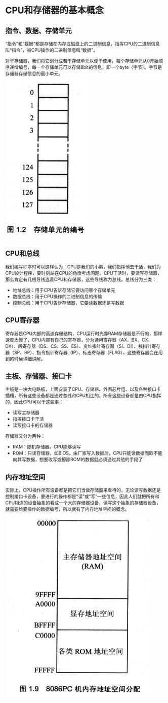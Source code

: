 # CPU和存储器的基本概念

## 指令、数据、存储单元

“指令”和“数据”都是存储在内存或磁盘上的二进制信息，指挥CPU的二进制信息叫“指令”，被CPU操作的二进制信息叫“数据”。

对于存储器，我们将它划分成若干存储单元以便于使用，每个存储单元从0开始顺序递增编号，每一个存储单元可以存储8bit的信息，即一个byte（字节）。字节是存储器存储信息的最小单元。

![](res/1.png)

## CPU和总线

我们编写程序时可以这样认为：CPU是我们的小弟，我们指挥他去干活，我们为CPU设计程序，要时刻站在CPU的角度考虑问题。CPU干活时，要读写存储器，那么肯定有几根导线连着CPU和存储器，这些导线称为总线。总线分为三类：

* 地址总线：用于CPU告诉存储它要访问哪个存储单元
* 数据总线：用于CPU操作的二进制信息的传输
* 控制总线：用于CPU告诉存储器，它要读数据还是写数据

## CPU寄存器

寄存器是CPU内部的高速存储结构，CPU运行时光靠RAM存储器是不行的，那样速度太慢了，CPU内部有自己的寄存器，分为通用寄存器（AX、BX、CX、DX）、段寄存器（DS、CS、SS、ES）、变址指针寄存器（SI、DI）、栈指针寄存器（SP、BP）、指令指针寄存器（IP）、标志寄存器（FLAG），这些寄存器会在用到的时候详细讲解。

## 主板、存储器、接口卡

主板是一块大电路板，上面安装了CPU、存储器、外围芯片组、以及各种接口卡插槽，所有这些设备都是通过总线和CPU相连的，所有这些设备都是由CPU指挥的，因此CPU可以干这些事：

* 读写主存储器
* 指挥接口卡干活
* 读写接口卡的存储器

存储器又分为两种：

* RAM：随机存储器，CPU能够读写
* ROM：只读存储器，如BIOS，由厂家写入数据后，CPU只能读数据而取不能向其写数据，想要改写或擦除ROM的数据就必须通过其他的手段了

## 内存地址空间

实际上，CPU操作所有设备都是把它们当做存储器来看待的，无论读写数据还是控制接口卡设备，要进行的操作都是“读”或“写”一些信息，因此人们就把所有和CPU相连的设备抽象的看成一个大的存储器设备，读写这个抽象的存储器设备，就需要给要操作的数据编号，所以就有了内存地址空间的概念。

![](res/2.png)
